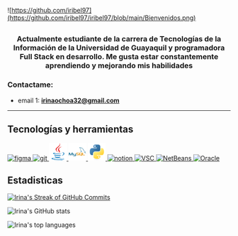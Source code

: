 ![https://github.com/iribel97](https://github.com/iribel97/iribel97/blob/main/Bienvenidos.png)
##
<div id="header" align="center">
  <h3> Actualmente estudiante de la carrera de Tecnologías de la Información de la Universidad de Guayaquil y programadora Full Stack en desarrollo. Me gusta estar constantemente aprendiendo y mejorando mis habilidades
  </h3>
</div>


### Contactame:

- email 1: **irinaochoa32@gmail.com**

---

## Tecnologías y herramientas 
<p align="left"> 
  <a href="https://www.figma.com/" target="_blank" rel="noreferrer"> 
    <img src="https://www.vectorlogo.zone/logos/figma/figma-icon.svg" alt="figma" width="40" height="40"/> 
  </a>
  <a href="https://git-scm.com/" target="_blank" rel="noreferrer">
    <img src="https://www.vectorlogo.zone/logos/git-scm/git-scm-icon.svg" alt="git" width="40" height="40"/> 
  </a>
  <a href="https://www.java.com" target="_blank" rel="noreferrer"> 
    <img src="https://raw.githubusercontent.com/devicons/devicon/master/icons/java/java-original.svg" alt="java" width="40" height="40"/> 
  </a> 
  <a href="https://www.mysql.com/" target="_blank" rel="noreferrer"> 
    <img src="https://raw.githubusercontent.com/devicons/devicon/master/icons/mysql/mysql-original-wordmark.svg" alt="mysql" width="40" height="40"/> 
  </a>
  <a href="https://www.python.org" target="_blank" rel="noreferrer"> 
    <img src="https://raw.githubusercontent.com/devicons/devicon/master/icons/python/python-original.svg" alt="python" width="40" height="40"/> 
  </a> 
  <a href="https://www.notion.so/product" target="_blank" rel="noreferrer">
    <img src="https://upload.wikimedia.org/wikipedia/commons/4/45/Notion_app_logo.png"alt="notion" width="40" height="40"/>
  </a>
  <a href="https://code.visualstudio.com" target="_blank" rel="noreferrer">
    <img src="https://upload.wikimedia.org/wikipedia/commons/thumb/9/9a/Visual_Studio_Code_1.35_icon.svg/2048px-Visual_Studio_Code_1.35_icon.svg.png"alt="VSC" width="40" height="40"/>
  </a>
  <a href="https://netbeans.apache.org/" target="_blank" rel="noreferrer">
    <img src="https://upload.wikimedia.org/wikipedia/commons/thumb/9/98/Apache_NetBeans_Logo.svg/1200px-Apache_NetBeans_Logo.svg.png"alt="NetBeans" width="40" height="40"/>
  </a>
  <a href="https://www.oracle.com/lad/" target="_blank" rel="noreferrer">
    <img src="https://cdnapisec.kaltura.com/p/2171811/sp/217181100/thumbnail/entry_id/1_ftczehvo/width/400"alt="Oracle" width="40" height="40"/>
  </a>
</p>


## Estadisticas



<p align="left">
 
  <a href="https://git.io/streak-stats"><img src="https://streak-stats.demolab.com?user=iribel97&theme=ambient-gradient&hide_border=true&locale=es&date_format=j%20M%5B%20Y%5D" alt="Irina's Streak of GitHub Commits"></a>
  
</p>

![Irina's GitHub stats](https://github-readme-stats.vercel.app/api?username=iribel97&show_icons=true\&bg_color=30,e96443,904e95\&title_color=fff\&text_color=fff\&theme=moltack\&rank_icon=github)

<p align="left">

  <img src="https://github-readme-stats.vercel.app/api/top-langs/?username=iribel97&layout=compact&theme=moltack" alt="Irina's top languages">
</p>


<!--

[![iribel97's GitHub stats](https://github-readme-stats.vercel.app/api?username=iribel97)](https://github.com/iribel97/github-readme-stats)

[![GitHub Streak](https://streak-stats.demolab.com/?user=iribel97&theme=ambient-gradient)](https://git.io/streak-stats)

 <img src="https://github-readme-stats.vercel.app/api?username=iribel97&show_icons=true&include_all_commits=true&count_private=true&theme=moltack" alt="Irina's GitHub stats">

**iribel97/iribel97** is a ✨ _special_ ✨ repository because its `README.md` (this file) appears on your GitHub profile.

| <a href="https://github.com/iribel97/github-readme-stats"><img align="center" src="https://github-readme-stats.vercel.app/api?username=iribel97&show_icons=true&include_all_commits=true&theme=buefy&hide_border=true" alt="Irina's github stats" /></a> | <a href="https://github.com/iribel97/github-readme-stats"><img align="center" src="https://github-readme-stats.vercel.app/api/top-langs/?username=iribel97&layout=compact&theme=buefy&hide_border=true" /></a> |
| ------------- | ------------- |
Here are some ideas to get you started:

- 🔭 I’m currently working on ...
- 🌱 I’m currently learning ...
- 👯 I’m looking to collaborate on ...
- 🤔 I’m looking for help with ...
- 💬 Ask me about ...
- 📫 How to reach me: ...
- 😄 Pronouns: ...
- ⚡ Fun fact: ...
-->
